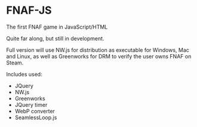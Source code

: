 # FNAF-JS
The first FNAF game in JavaScript/HTML

Quite far along, but still in development.

Full version will use NW.js for distribution as executable for Windows, Mac and Linux, as well as Greenworks for DRM to verify the user owns FNAF on Steam.

Includes used:
  - JQuery
  - NW.js
  - Greenworks
  - JQuery timer
  - WebP converter
  - SeamlessLoop.js
